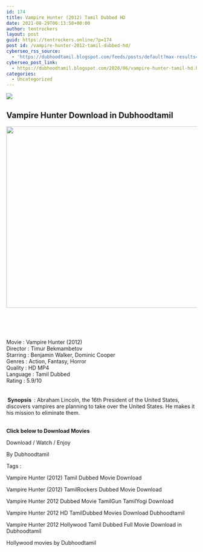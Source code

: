 ```yaml
---
id: 174
title: Vampire Hunter (2012) Tamil Dubbed HD
date: 2021-08-29T06:13:58+00:00
author: tentrockers
layout: post
guid: https://tentrockers.online/?p=174
post id: /vampire-hunter-2012-tamil-dubbed-hd/
cyberseo_rss_source:
  - 'https://dubhoodtamil.blogspot.com/feeds/posts/default?max-results=150&start-index=301'
cyberseo_post_link:
  - https://dubhoodtamil.blogspot.com/2020/06/vampire-hunter-tamil-hd.html
categories:
  - Uncategorized
---
```

<div class="media_block">
  <img src="https://1.bp.blogspot.com/-FaZmRNyCK2c/Xt-VfIgu3qI/AAAAAAAABZc/IgAG6MdPRaAbhv7lJsrDWRvmENoeryc_gCNcBGAsYHQ/s72-c/ABLINCOLNVH_CAMPC_QUAD.jpg" class="media_thumbnail" />
</div>

<div dir="ltr" trbidi="on" readability="17.950394588501">
  <h2>
    <span>Vampire Hunter Download in Dubhoodtamil</span>
  </h2>
  
  <div class="separator">
    <a href="https://1.bp.blogspot.com/-FaZmRNyCK2c/Xt-VfIgu3qI/AAAAAAAABZc/IgAG6MdPRaAbhv7lJsrDWRvmENoeryc_gCNcBGAsYHQ/s1600/ABLINCOLNVH_CAMPC_QUAD.jpg" imageanchor="1"><img loading="lazy" border="0" data-original-height="1200" data-original-width="1600" height="480" src="https://1.bp.blogspot.com/-FaZmRNyCK2c/Xt-VfIgu3qI/AAAAAAAABZc/IgAG6MdPRaAbhv7lJsrDWRvmENoeryc_gCNcBGAsYHQ/s640/ABLINCOLNVH_CAMPC_QUAD.jpg" width="640" /></a>
  </div>
  
  <p>
    <span><br /></span><br /> <span><br /></span><br /> <span>Movie<span> </span>:<span> </span>Vampire Hunter (2012)</span><br /><span>Director<span> </span>:<span> </span>Timur Bekmambetov</span><br /><span>Starring<span> </span>:<span> </span>Benjamin Walker, Dominic Cooper</span><br /><span>Genres<span> </span>:<span> </span>Action, Fantasy, Horror</span><br /><span>Quality<span> </span>:<span> </span>HD MP4</span><br /><span>Language<span> </span>:<span> </span>Tamil Dubbed</span><br /><span>Rating<span> </span>:<span> </span>5.9/10</span><br /><span><br /></span><br /> <span><b>&nbsp;Synopsis&nbsp;&nbsp;</b>: Abraham Lincoln, the 16th President of the United States, discovers vampires are planning to take over the United States. He makes it his mission to eliminate them.</span><br /><span><br /></span>
  </p>
  
  <p>
    <span><b>Click below to Download Movies</b></span>
  </p>
  
  <p>
    <span>Download / Watch / Enjoy</span>
  </p>
  
  <p>
    <span>By Dubhoodtamil</span>
  </p>
  
  <p>
    <span>Tags :</span>
  </p>
  
  <p>
    <span>Vampire Hunter (2012) Tamil Dubbed Movie Download</span>
  </p>
  
  <p>
    <span>Vampire Hunter (2012) TamilRockers Dubbed Movie Download</span>
  </p>
  
  <p>
    <span>Vampire Hunter 2012 Dubbed Movie TamilGun TamilYogi Download</span>
  </p>
  
  <p>
    <span>Vampire Hunter 2012 HD TamilDubbed Movies Download Dubhoodtamil</span>
  </p>
  
  <p>
    <span>Vampire Hunter 2012 Hollywood Tamil Dubbed Full Movie Download in Dubhoodtamil</span>
  </p>
  
  <p>
    <span>Hollywood movies by Dubhoodtamil</span>
  </p>
</div>